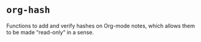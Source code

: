 # `org-hash`

Functions to add and verify hashes on Org-mode notes, which allows them to be
made “read-only“ in a sense.
